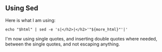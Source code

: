 ## Using Sed

Here is what I am using:

```
echo "$html" | sed -e 's|</h2>|</h2>'"${more_html}"'|'
```

I'm now using single quotes, and inserting double quotes where needed, between the single quotes, and not escaping anything.
